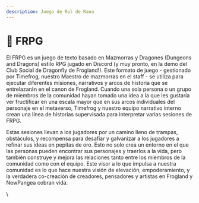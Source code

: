 ```yaml
---
description: Juego de Rol de Rana
---
```


# 🐲 FRPG

El FRPG es un juego de texto basado en Mazmorras y Dragones (Dungeons and Dragons) estilo RPG jugado en Discord (y muy pronto, en la demo del Club Social de Dragonfly de Frogland!). Este formato de juego - gestionado por Timefrog, nuestro Maestro de mazmorras en el staff - se utiliza para ejecutar diferentes misiones, narrativos y arcos de historia que se entrelazarán en el canon de Frogland. Cuando una sola persona o un grupo de miembros de la comunidad hayan tomado una idea a la que les gustaría ver fructificar en una escala mayor que en sus arcos individuales del personaje en el metaverso, Timefrog y nuestro equipo narrativo interno crean una línea de historias supervisada para interpretar varias sesiones de FRPG.&#x20;

Estas sesiones llevan a los jugadores por un camino lleno de trampas, obstáculos, y recompensa para desafiar y galvanizar a los jugadores a refinar sus ideas en pepitas de oro. Esto no solo crea un entorno en el que las personas pueden encontrar sus personajes y traerlos a la vida, pero también construye y mejora las relaciones tanto entre los miembros de la comunidad como con el equipo. Este visor a lo que impulsa a nuestra comunidad es lo que hace nuestra visión de elevación, empoderamiento, y la verdadera co-creación de creadores, pensadores y artistas en Frogland y NewPangea cobran vida.



\
